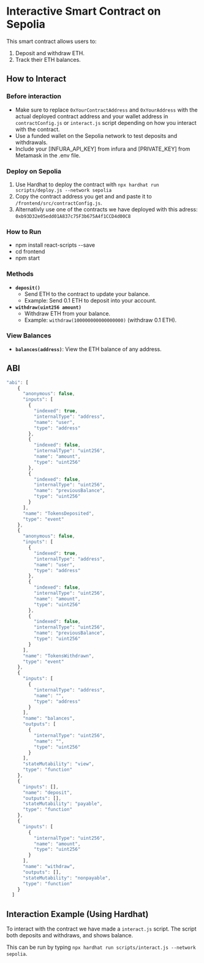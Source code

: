 # Interactive Smart Contract on Sepolia
This smart contract allows users to:

1. Deposit and withdraw ETH.
2. Track their ETH balances.

## How to Interact
### Before interaction

- Make sure to replace `0xYourContractAddress` and `0xYourAddress` with the actual deployed contract address and your wallet address in `contractConfig.js` or `interact.js` script depending on how you interact with the contract.
- Use a funded wallet on the Sepolia network to test deposits and withdrawals.
- Include your [INFURA_API_KEY] from infura and [PRIVATE_KEY] from Metamask in the .env file.


### Deploy on Sepolia
1. Use Hardhat to deploy the contract with `npx hardhat run scripts/deploy.js --network sepolia`
2. Copy the contract address you get and and paste it to `/frontend/src/contractConfig.js`.
3. Alternativly use one of the contracts we have deployed with this adress: `0xb93D32e05edd01A837c75F3b675A4f1CCD4d00C8`

### How to Run
- npm install react-scripts --save
- cd frontend
- npm start

### Methods

- **`deposit()`**
  - Send ETH to the contract to update your balance.
  - Example: Send 0.1 ETH to deposit into your account.
- **`withdraw(uint256 amount)`**
  - Withdraw ETH from your balance.
  - Example: `withdraw(100000000000000000)` (withdraw 0.1 ETH).

### View Balances

- **`balances(address)`**: View the ETH balance of any address.

## ABI
```javascript
"abi": [
    {
      "anonymous": false,
      "inputs": [
        {
          "indexed": true,
          "internalType": "address",
          "name": "user",
          "type": "address"
        },
        {
          "indexed": false,
          "internalType": "uint256",
          "name": "amount",
          "type": "uint256"
        },
        {
          "indexed": false,
          "internalType": "uint256",
          "name": "previousBalance",
          "type": "uint256"
        }
      ],
      "name": "TokensDeposited",
      "type": "event"
    },
    {
      "anonymous": false,
      "inputs": [
        {
          "indexed": true,
          "internalType": "address",
          "name": "user",
          "type": "address"
        },
        {
          "indexed": false,
          "internalType": "uint256",
          "name": "amount",
          "type": "uint256"
        },
        {
          "indexed": false,
          "internalType": "uint256",
          "name": "previousBalance",
          "type": "uint256"
        }
      ],
      "name": "TokensWithdrawn",
      "type": "event"
    },
    {
      "inputs": [
        {
          "internalType": "address",
          "name": "",
          "type": "address"
        }
      ],
      "name": "balances",
      "outputs": [
        {
          "internalType": "uint256",
          "name": "",
          "type": "uint256"
        }
      ],
      "stateMutability": "view",
      "type": "function"
    },
    {
      "inputs": [],
      "name": "deposit",
      "outputs": [],
      "stateMutability": "payable",
      "type": "function"
    },
    {
      "inputs": [
        {
          "internalType": "uint256",
          "name": "amount",
          "type": "uint256"
        }
      ],
      "name": "withdraw",
      "outputs": [],
      "stateMutability": "nonpayable",
      "type": "function"
    }
  ]
  ```

## Interaction Example (Using Hardhat)

To interact with the contract we have made a `interact.js` script. The script both deposits and withdraws, and shows balance. 

This can be run by typing `npx hardhat run scripts/interact.js --network sepolia`. 
